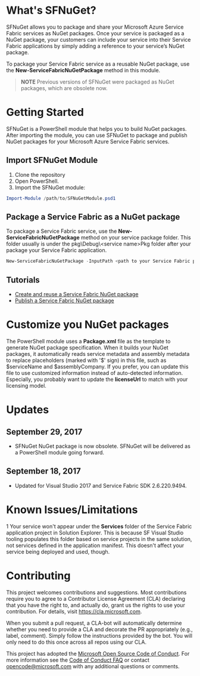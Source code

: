 # What's SFNuGet?

SFNuGet allows you to package and share your Microsoft Azure Service Fabric services as NuGet packages. Once your service is packaged as a NuGet package, your customers can include your service into their Service Fabric applications by simply adding a reference to your service’s NuGet package.

To package your Service Fabric service as a reusable NuGet package, use the **New-ServiceFabricNuGetPackage** method in this module.

> **NOTE** Previous versions of SFNuGet were packaged as NuGet packages, which are obsolete now.


# Getting Started
SFNuGet is a PowerShell module that helps you to build NuGet packages. After importing the module, you can use SFNuGet to package and publish NuGet packages for your Microsoft Azure Service Fabric services.

## Import SFNuGet Module
1. Clone the repository
2. Open PowerShell. 
3. Import the SFNuGet module:
```powershell
Import-Module /path/to/SFNuGetModule.psd1
```
## Package a Service Fabric as a NuGet package
To package a Service Fabric service, use the **New-ServiceFabricNuGetPackage** method on your service package folder. This folder usually is under the pkg\\Debug\\&lt;service name&gt;Pkg folder after your package your Service Fabric application.
```powershell
New-ServiceFabricNuGetPackage -InputPath <path to your Service Fabric package folder> <path to output folder>
```


## Tutorials

* [Create and reuse a Service Fabric NuGet package](docs/Tutorial-AuthorService.md)
* [Publish a Service Fabric NuGet package](docs/Tutorial-PublishService.md)

# Customize you NuGet packages
The PowerShell module uses a **Package.xml** file as the template to generate NuGet package specification. When it builds your NuGet packages, it automatically reads service metadata and assembly metadata to replace placeholders (marked with '$' sign) in this file, such as $serviceName and $assemblyCompany. If you prefer, you can update this file to use customized information instead of auto-detected information. Especially, you probably want to update the **licenseUrl** to match with your licensing model.

# Updates

## September 29, 2017

* SFNuGet NuGet package is now obsolete. SFNuGet will be delivered as a PowerShell module going forward.

## September 18, 2017

*  Updated for Visual Studio 2017 and Service Fabric SDK 2.6.220.9494.

# Known Issues/Limitations

1 Your service won't appear under the **Services** folder of the Service Fabric application project in Solution Explorer. This is because SF Visual Studio tooling populates this folder based on service projects in the same solution, not services defined in the application manifest. This doesn't affect your service being deployed and used, though.

# Contributing

This project welcomes contributions and suggestions.  Most contributions require you to agree to a
Contributor License Agreement (CLA) declaring that you have the right to, and actually do, grant us
the rights to use your contribution. For details, visit https://cla.microsoft.com.

When you submit a pull request, a CLA-bot will automatically determine whether you need to provide
a CLA and decorate the PR appropriately (e.g., label, comment). Simply follow the instructions
provided by the bot. You will only need to do this once across all repos using our CLA.

This project has adopted the [Microsoft Open Source Code of Conduct](https://opensource.microsoft.com/codeofconduct/).
For more information see the [Code of Conduct FAQ](https://opensource.microsoft.com/codeofconduct/faq/) or
contact [opencode@microsoft.com](mailto:opencode@microsoft.com) with any additional questions or comments.
